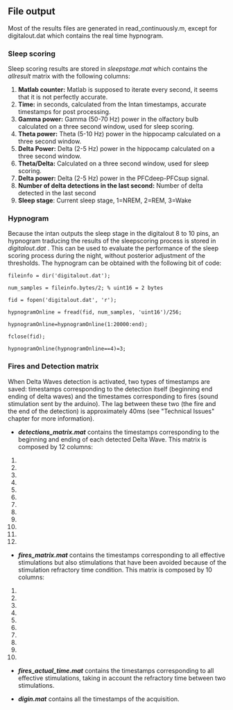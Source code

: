 ## File output

Most of the results files are generated in read_continuously.m, except for digitalout.dat which contains the real time hypnogram.

### Sleep scoring
Sleep scoring results are stored in _sleepstage.mat_ which contains the _allresult_ matrix with the following columns:

1. **Matlab counter:** Matlab is supposed to iterate every second, it seems that it is not perfectly accurate.
2. **Time:** in seconds, calculated from the Intan timestamps, accurate timestamps for post processing.
3. **Gamma power:** Gamma (50-70 Hz) power in the olfactory bulb calculated on a three second window, used for sleep scoring.
4. **Theta power:** Theta (5-10 Hz) power in the hippocamp calculated on a three second window.
5. **Delta Power:** Delta (2-5 Hz) power in the hippocamp calculated on a three second window.
6. **Theta/Delta:** Calculated on a three second window, used for sleep scoring.
7. **Delta power:** Delta (2-5 Hz) power in the PFCdeep-PFCsup signal.
8. **Number of delta detections in the last second:** Number of delta detected in the last second
9. **Sleep stage**: Current sleep stage, 1=NREM, 2=REM, 3=Wake

### Hypnogram
Because the intan outputs the sleep stage in the digitalout 8 to 10 pins, an hypnogram traducing the results of the sleepscoring process is stored in _digitalout.dat_ . This can be used to evaluate the performance of the sleep scoring process during the night, without posterior adjustment of the thresholds. The hypnogram can be obtained with the following bit of code:

`fileinfo = dir('digitalout.dat');`

`num_samples = fileinfo.bytes/2; % uint16 = 2 bytes`

`fid = fopen('digitalout.dat', 'r');`

`hypnogramOnline = fread(fid, num_samples, 'uint16')/256;`

`hypnogramOnline=hypnogramOnline(1:20000:end);`

`fclose(fid);`

`hypnogramOnline(hypnogramOnline==4)=3;`

### Fires and Detection matrix
When Delta Waves detection is activated, two types of timestamps are saved: timestamps corresponding to the detection itself (beginning end ending of delta waves) and the timestames corresponding to fires (sound stimulation sent by the arduino). The lag between these two (the fire and the end of the detection) is approximately 40ms (see "Technical Issues" chapter for more information).

* **_detections_matrix.mat_** contains the timestamps corresponding to the beginning and ending of each detected Delta Wave. This matrix is composed by 12 columns: 
1.
2.
3.
4.
5.
6.
7.
8.
9.
10.
11.
12.

* **_fires_matrix.mat_** contains the timestamps corresponding to all effective stimulations but also stimulations that have been avoided because of the stimulation refractory time condition. This matrix is composed by 10 columns:
1. 
2. 
3.
4.
5.
6.
7.
8.
9.
10.

* **_fires_actual_time.mat_** contains the timestamps corresponding to all effective stimulations, taking in account the refractory time between two stimulations. 

* **_digin.mat_** contains all the timestamps of the acquisition. 

